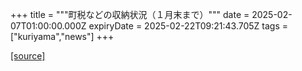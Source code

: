 +++
title = """町税などの収納状況（１月末まで）"""
date = 2025-02-07T01:00:00.000Z
expiryDate = 2025-02-22T09:21:43.705Z
tags = ["kuriyama","news"]
+++


[[source]](https://www.town.kuriyama.hokkaido.jp/soshiki/35/946.html)
